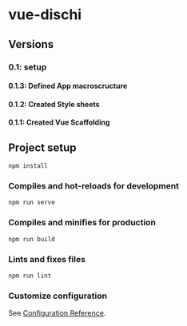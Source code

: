 # vue-dischi

## Versions

### 0.1: setup

#### 0.1.3: Defined App macroscructure

#### 0.1.2: Created Style sheets

#### 0.1.1: Created Vue Scaffolding

## Project setup
```
npm install
```

### Compiles and hot-reloads for development
```
npm run serve
```

### Compiles and minifies for production
```
npm run build
```

### Lints and fixes files
```
npm run lint
```

### Customize configuration
See [Configuration Reference](https://cli.vuejs.org/config/).
